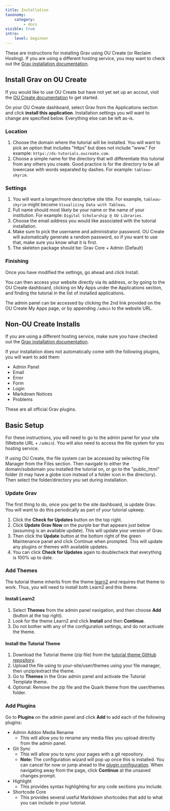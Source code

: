 ```yaml
---
title: Installation
taxonomy:
    category:
        - docs
visible: true
intro:
    level: beginner
---
```


These are instructions for installing Grav using OU Create (or Reclaim Hosting). If you are using a different hosting service, you may want to check out the [Grav installation documentation](https://learn.getgrav.org/basics/installation).

## Install Grav on OU Create

If you would like to use OU Create but have not yet set up an accout, visit the [OU Create documentation](https://create.ou.edu/docs/getting-started/general-information/) to get started.

On your OU Create dashboard, select Grav from the Applications section and click **install this application**. Installation settings you will want to change are specified below. Everything else can be left as-is.

### Location

1. Choose the domain where the tutorial will be installed. You will want to pick an option that includes "https" but does not include "www." For example: `https://ds-tutorials.oucreate.com`.
2. Choose a simple name for the directory that will differentiate this tutorial from any others you create. Good practice is for the directory to be all lowercase with words separated by dashes. For example: `tableau-skyrim`.

### Settings

1. You will want a longer/more descriptive site title. For example, `tableau-skyrim` might become `Visualizing Data with Tableau`.
2. Full name should most likely be your name or the name of your institution. For example: `Digital Scholarship @ OU Libraries`.
3. Choose the email address you would like associated with the tutorial installation.
4. Make sure to pick the username and administrator password. OU Create will automatically generate a random password, so if you want to use that, make sure you know what it is first.
5. The skeleton package should be: Grav Core + Admin (Default)

### Finishing

Once you have modified the settings, go ahead and click Install.

You can then access your website directly via its address, or by going to the OU Create dashboard, clicking on My Apps under the Applications section, and finding the tutorial in the list of installed applications.

The admin panel can be accessed by clicking the 2nd link provided on the OU Create My Apps page, or by appending `/admin` to the website URL.

## Non-OU Create Installs

If you are using a different hosting service, make sure you have checked out the [Grav installation documentation](https://learn.getgrav.org/basics/installation).

If your installation does not automatically come with the following plugins, you will want to add them:
- Admin Panel
- Email
- Error
- Form
- Login
- Markdown Notices
- Problems

These are all official Grav plugins.

## Basic Setup

For these instructions, you will need to go to the admin panel for your site (Website URL + `/admin`). You will also need to access the file system for you hosting service.

If using OU Create, the file system can be accessed by selecting File Manager from the Files section. Then navigate to either the domain/subdomain you installed the tutorial on, or go to the "public_html" folder (it may have a globe icon instead of a folder icon in the directory). Then select the folder/directory you set during installation.

### Update Grav

The first thing to do, once you get to the site dashboard, is update Grav. You will want to do this periodically as part of your tutorial upkeep.

1. Click the **Check for Updates** button on the top right.
2. Click **Update Grav Now** on the purple bar that appears just below (assuming is an available update). This will update your version of Grav.
3. Then click the **Update** button at the bottom right of the green Maintenance panel and click Continue when prompted. This will update any plugins or themes with available updates.
4. You can click **Check for Updates** again to doublecheck that everything is 100% up to date.

### Add Themes

The tutorial theme inherits from the theme [learn2](https://github.com/getgrav/grav-theme-learn2) and requires that theme to work. Thus, you will need to install both Learn2 and this theme.

#### Install Learn2

1. Select **Themes** from the admin panel navigation, and then choose **Add** (button at the top right).
2. Look for the theme Learn2 and click **Install** and then **Continue**.
3. Do not bother with any of the configuration settings, and do not activate the theme.

#### Install the Tutorial Theme

1. Download the Tutorial theme (zip file) from the [tutorial theme GitHub repository](https://github.com/ds-tutorials/grav-theme-tutorial).
2. Upload the file using to your-site/user/themes using your file manager, then unzip/extract the theme.
3. Go to **Themes** in the Grav admin panel and activate the Tutorial Template theme.
4. Optional: Remove the zip file and the Quark theme from the user/themes folder.

### Add Plugins

Go to **Plugins** on the admin panel and click **Add** to add each of the following plugins:

- Admin Addon Media Rename
	- This will allow you to rename any media files you upload directly from the admin panel.
- Git Sync
	- This will allow you to sync your pages with a git repository.
	- **Note:** The configuration wizard will pop up once this is installed. You can cancel for now or jump ahead to the [plugin configuration](https://ds-tutorials.oucreate.com/tutorial-template/setup/configuration#plugin-configuration). When navigating away from the page, click **Continue** at the unsaved changes prompt.
- Highlight
	- This provides syntax highlighting for any code sections you include.
- Shortcode Core
	- This provides several useful Markdown shortcodes that add to what you can include in your tutorial.
